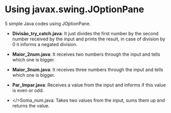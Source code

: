 # Using javax.swing.JOptionPane
5 simple Java codes using JOptionPane.

 - <b>Divisão_try_catch.java</b>: It just divides the first number by the second number received by the input and prints the result, in case of division by 0 it informs a negated division.
 
  - <b>Maior_2num.java</b>: It receives two numbers through the input and tells which one is bigger.
  
  - <b>Maior_3num.java</b>: It receives three numbers through the input and tells which one is bigger.
 
  - <b>Par_Impar.java</b>: Receives a value from the input and informs if this value is even or odd. 
  
  - </>Soma_num.java</b>: Takes two values from the input, sums them up and returns the value.
